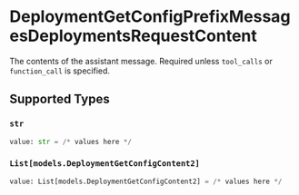 # DeploymentGetConfigPrefixMessagesDeploymentsRequestContent

The contents of the assistant message. Required unless `tool_calls` or `function_call` is specified.


## Supported Types

### `str`

```python
value: str = /* values here */
```

### `List[models.DeploymentGetConfigContent2]`

```python
value: List[models.DeploymentGetConfigContent2] = /* values here */
```

